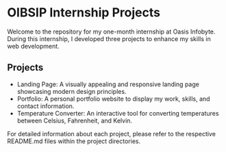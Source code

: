 
# OIBSIP Internship Projects

Welcome to the repository for my one-month internship at Oasis Infobyte. During this internship, I developed three projects to enhance my skills in web development.





## Projects

- Landing Page: A visually appealing and responsive landing page showcasing modern design principles.
- Portfolio: A personal portfolio website to display my work, skills, and contact information.
- Temperature Converter: An interactive tool for converting temperatures between Celsius, Fahrenheit, and Kelvin.

For detailed information about each project, please refer to the respective README.md files within the project directories.









